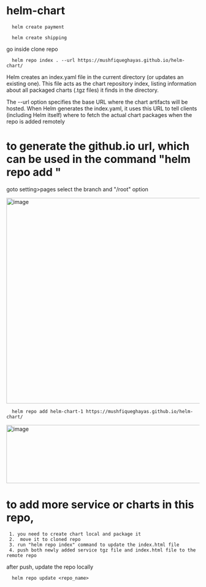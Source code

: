 # helm-chart

      helm create payment

      helm create shipping

go inside clone repo

      helm repo index . --url https://mushfiqueghayas.github.io/helm-chart/

Helm creates an index.yaml file in the current directory (or updates an existing one). This file acts as the chart repository index, listing information about all packaged charts (.tgz files) it finds in the directory.

The --url option specifies the base URL where the chart artifacts will be hosted. When Helm generates the index.yaml, it uses this URL to tell clients (including Helm itself) where to fetch the actual chart packages when the repo is added remotely

# to generate the github.io url, which can be used in the command "helm repo add <URL>"

goto setting>pages select the branch and "/root" option

<img width="1531" height="537" alt="image" src="https://github.com/user-attachments/assets/0bc1e6e9-ad54-4ad0-9edb-5640546eb32e" />

      helm repo add helm-chart-1 https://mushfiqueghayas.github.io/helm-chart/  

<img width="1195" height="152" alt="image" src="https://github.com/user-attachments/assets/eb3bf8d4-fca4-4a3f-a41e-8780031eb69d" />

# to add more service or charts in this repo, 

     1. you need to create chart local and package it
     2.  move it to cloned repo 
     3. run "helm repo index" command to update the index.html file
     4. push both newly added service tgz file and index.html file to the remote repo

after push, update the repo locally

      helm repo update <repo_name>

      
